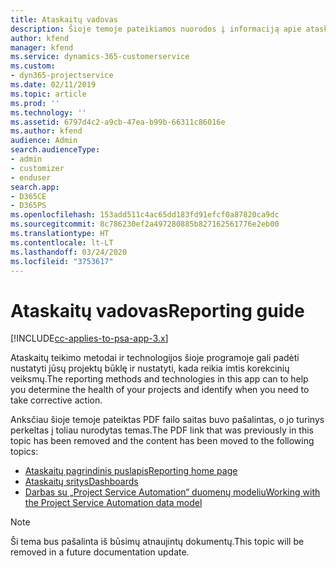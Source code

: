 ```yaml
---
title: Ataskaitų vadovas
description: Šioje temoje pateikiamos nuorodos į informaciją apie ataskaitų teikimą.
author: kfend
manager: kfend
ms.service: dynamics-365-customerservice
ms.custom:
- dyn365-projectservice
ms.date: 02/11/2019
ms.topic: article
ms.prod: ''
ms.technology: ''
ms.assetid: 6797d4c2-a9cb-47ea-b99b-66311c86016e
ms.author: kfend
audience: Admin
search.audienceType:
- admin
- customizer
- enduser
search.app:
- D365CE
- D365PS
ms.openlocfilehash: 153add511c4ac65dd183fd91efcf0a87820ca9dc
ms.sourcegitcommit: 8c786230ef2a497280885b827162561776e2eb00
ms.translationtype: HT
ms.contentlocale: lt-LT
ms.lasthandoff: 03/24/2020
ms.locfileid: "3753617"
---
```

# <a name="reporting-guide"></a><span data-ttu-id="fb6f2-103">Ataskaitų vadovas</span><span class="sxs-lookup"><span data-stu-id="fb6f2-103">Reporting guide</span></span>

[!INCLUDE[cc-applies-to-psa-app-3.x](../../includes/cc-applies-to-psa-app-3x.md)]

<span data-ttu-id="fb6f2-104">Ataskaitų teikimo metodai ir technologijos šioje programoje gali padėti nustatyti jūsų projektų būklę ir nustatyti, kada reikia imtis korekcinių veiksmų.</span><span class="sxs-lookup"><span data-stu-id="fb6f2-104">The reporting methods and technologies in this app can to help you determine the health of your projects and identify when you need to take corrective action.</span></span> 

<span data-ttu-id="fb6f2-105">Anksčiau šioje temoje pateiktas PDF failo saitas buvo pašalintas, o jo turinys perkeltas į toliau nurodytas temas.</span><span class="sxs-lookup"><span data-stu-id="fb6f2-105">The PDF link that was previously in this topic has been removed and the content has been moved to the following topics:</span></span>

- [<span data-ttu-id="fb6f2-106">Ataskaitų pagrindinis puslapis</span><span class="sxs-lookup"><span data-stu-id="fb6f2-106">Reporting home page</span></span>](../reports-reporting-dynamics-365-project-service.md)
- [<span data-ttu-id="fb6f2-107">Ataskaitų sritys</span><span class="sxs-lookup"><span data-stu-id="fb6f2-107">Dashboards</span></span>](../reports-dashboards.md)
- [<span data-ttu-id="fb6f2-108">Darbas su „Project Service Automation“ duomenų modeliu</span><span class="sxs-lookup"><span data-stu-id="fb6f2-108">Working with the Project Service Automation data model</span></span>](../reports-working-project-service-data-model.md)

> [!NOTE]
> <span data-ttu-id="fb6f2-109">Ši tema bus pašalinta iš būsimų atnaujintų dokumentų.</span><span class="sxs-lookup"><span data-stu-id="fb6f2-109">This topic will be removed in a future documentation update.</span></span> 

